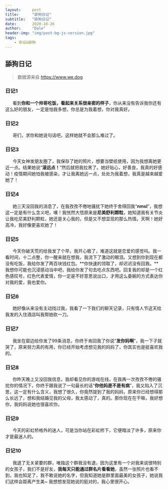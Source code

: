 ```yaml
---
layout:     post
title:      "舔狗日记"
subtitle:   "舔狗日记"
date:       2020-10-26
author:     "Dale"
header-img: "img/post-bg-js-version.jpg"
tags:
    - 杂记&舔狗 
---
```


## 舔狗日记
> 数据源来自 https://www.we.dog 

### 日记1
&#160;&#160; &#160; &#160;看到**你和一个帅哥吃饭，看起来关系很亲密的样子**，你从来没有告诉我你还有这么好的朋友，一定是怕我多想，你总是为我着想，你对我真好。

### 日记2
&#160;&#160; &#160; &#160;哥们，求你和她说句话吧，这样她就不会那么难过了。

### 日记3
&#160;&#160; &#160; &#160;今天女神发朋友圈了，我保存了她的照片，想要当壁纸使用，因为我想离她更近一点。结果她说“**滚远点！**”然后就把我拉黑了。她好贴心，好善良，我真的好感动！疫情期间她怕我被感染，才让我离她远一点，处处为我着想，我真是越来越爱她了！

### 日记4
&#160;&#160; &#160; &#160;她三天没回我的消息了，在我孜孜不倦地骚扰下她终于舍得回我“**nmsl**”，我想这一定是有什么含义吧，噢！我恍然大悟原来是**尼美舒利颗粒**，她知道我有关节炎让我吃尼美舒利颗粒，她还是关心我的，但是又不想显现的那么热情。天啊！她好高冷，我好像更喜欢她了！

### 日记5
&#160;&#160; &#160; &#160;今天你破天荒的给我发了个早，我开心极了，难道这就是恋爱的感觉吗。我一看时间，十二点整，你一醒来就在想我，我流下了激动的眼泪。又想到你到现在都没有吃饭，我给你发了两百块钱红包。**你快速的领取了，却迟迟没有回我。**我想你可能也沉浸感动当中吧，我给你发了句去吃点东西吧。回复我的却是一个红色感叹号，红色代表爱情，你一定是不好意思说出口，才用这么委婉的方式表达你对我的爱，我也爱你。

### 日记6
&#160;&#160; &#160; &#160;她好像从来没有主动找过我，我看了一下我们的聊天记录，只有情人节这天给我发的入住酒店叫我帮她砍一刀。

### 日记7
&#160;&#160; &#160; &#160;我坐在窗边给你发了99条消息，你终于肯回我了你说“**发你妈啊**”，我一下子就哭了，原来努力真的有用，你已经开始考虑想见我的妈妈了，你其实也是挺喜欢我的。

### 日记8
&#160;&#160; &#160; &#160;你昨天晚上又没回我信息，我却看见你的游戏在线，在我再一次孜孜不倦的骚扰你的情况下，你终于跟我说了一句最长的话“**你他妈是不是有病**”，我又陷入了沉思，这一定有什么含义，我想了很久，你竟然提到了我的妈妈，原来你已经想得那么长远了，想和我结婚见我的父母，我太感动了，真的。那你现在在干嘛，我好想你，我妈妈说她也很喜欢你。

### 日记9
&#160;&#160; &#160; &#160;今天的彩虹桥格外的迷人，可是当你站在彩虹桥下，它便暗淡了许多，原来你才是最迷人的。

### 日记10
&#160;&#160; &#160; &#160;我退了无关紧要的群，唯独这个群我没有退，因为这里有一个对我来说很特别的女孩子，我们不是好友，**我每天只能通过群名片看看她**，虽然一张照片也看不到，我也知足了，我不敢说她的名字，但我知道她是群里面最美的女孩子，她说我们这样会距离产生美~ 我想想发现她说的挺对的，我心里很开心。
